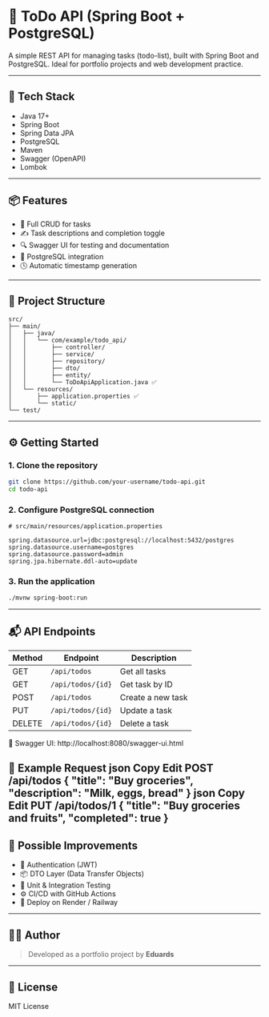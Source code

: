 
# 📝 ToDo API (Spring Boot + PostgreSQL)

A simple REST API for managing tasks (todo-list), built with Spring Boot and PostgreSQL.
Ideal for portfolio projects and web development practice.

---

## 🚀 Tech Stack

- Java 17+
- Spring Boot
- Spring Data JPA
- PostgreSQL
- Maven
- Swagger (OpenAPI)
- Lombok

---

## 📦 Features

- 📄 Full CRUD for tasks
- ✍️ Task descriptions and completion toggle
- 🔍 Swagger UI for testing and documentation
- 🐘 PostgreSQL integration
- 🕓 Automatic timestamp generation
---

## 📁 Project Structure

```
src/
├── main/
│   ├── java/
│   │   └── com/example/todo_api/
│   │       ├── controller/
│   │       ├── service/
│   │       ├── repository/
│   │       ├── dto/
│   │       ├── entity/
│   │       └── ToDoApiApplication.java ✅
│   └── resources/
│       ├── application.properties ✅
│       └── static/
└── test/
```

---

## ⚙️ Getting Started

### 1. Clone the repository

```bash
git clone https://github.com/your-username/todo-api.git
cd todo-api
```

### 2. Configure PostgreSQL connection

```properties
# src/main/resources/application.properties

spring.datasource.url=jdbc:postgresql://localhost:5432/postgres
spring.datasource.username=postgres
spring.datasource.password=admin
spring.jpa.hibernate.ddl-auto=update
```

### 3. Run the application

```bash
./mvnw spring-boot:run
```

---

## 📬 API Endpoints

| Method | Endpoint           | Description         |
|--------|--------------------|---------------------|
| GET    | `/api/todos`       | Get all tasks       |
| GET    | `/api/todos/{id}`  | Get task by ID      |
| POST   | `/api/todos`       | Create a new task   |
| PUT    | `/api/todos/{id}`  | Update a task       |
| DELETE | `/api/todos/{id}`  | Delete a task       |

📍 Swagger UI: http://localhost:8080/swagger-ui.html

🧪 Example Request
json
Copy
Edit
POST /api/todos
{
"title": "Buy groceries",
"description": "Milk, eggs, bread"
}
json
Copy
Edit
PUT /api/todos/1
{
"title": "Buy groceries and fruits",
"completed": true
}
---

## 🧠 Possible Improvements

- 🔐 Authentication (JWT)
- 📦 DTO Layer (Data Transfer Objects)
- 🧪 Unit & Integration Testing
- ⚙️ CI/CD with GitHub Actions
- 🚀 Deploy on Render / Railway

---

## 👨‍💻 Author

> Developed as a portfolio project by **Eduards**

---

## 📜 License

MIT License
